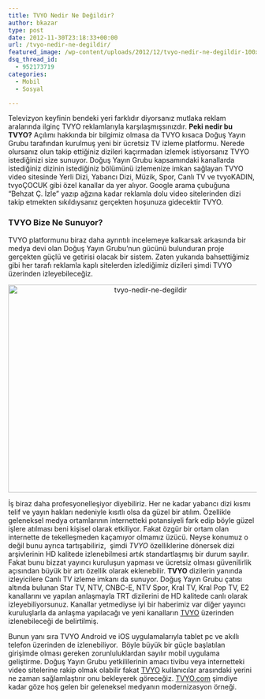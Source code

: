 ```yaml
---
title: TVYO Nedir Ne Değildir?
author: bkazar
type: post
date: 2012-11-30T23:18:33+00:00
url: /tvyo-nedir-ne-degildir/
featured_image: /wp-content/uploads/2012/12/tvyo-nedir-ne-degildir-100x100.png
dsq_thread_id:
  - 952173719
categories:
  - Mobil
  - Sosyal

---
```

Televizyon keyfinin bendeki yeri farklıdır diyorsanız mutlaka reklam aralarında ilginç TVYO reklamlarıyla karşılaşmışsınızdır. **Peki nedir bu TVYO?** Açılımı hakkında bir bilgimiz olmasa da TVYO kısaca Doğuş Yayın Grubu tarafından kurulmuş yeni bir ücretsiz TV izleme platformu. Nerede olursanız olun takip ettiğiniz dizileri kaçırmadan izlemek istiyorsanız TVYO istediğinizi size sunuyor. Doğuş Yayın Grubu kapsamındaki kanallarda istediğiniz dizinin istediğiniz bölümünü izlemenize imkan sağlayan TVYO video sitesinde Yerli Dizi, Yabancı Dizi, Müzik, Spor, Canlı TV ve tvyoKADIN, tvyoÇOCUK gibi özel kanallar da yer alıyor. Google arama çubuğuna “Behzat Ç. İzle” yazıp ağzına kadar reklamla dolu video sitelerinden dizi takip etmekten sıkıldıysanız gerçekten hoşunuza gidecektir TVYO.

### TVYO Bize Ne Sunuyor?

TVYO platformunu biraz daha ayrıntılı incelemeye kalkarsak arkasında bir medya devi olan Doğuş Yayın Grubu’nun gücünü bulunduran proje gerçekten güçlü ve getirisi olacak bir sistem. Zaten yukarıda bahsettiğimiz gibi her tarafı reklamla kaplı sitelerden izlediğimiz dizileri şimdi TVYO üzerinden izleyebileceğiz.

<p style="text-align: center;">
  <img class="aligncenter  wp-image-9507" title="tvyo-nedir-ne-degildir" src="https://www.murekkep.org/wp-content/uploads/2012/12/tvyo-nedir-ne-degildir.png" alt="tvyo-nedir-ne-degildir" width="561" height="421" srcset="https://www.murekkep.org/wp-content/uploads/2012/12/tvyo-nedir-ne-degildir.png 801w, https://www.murekkep.org/wp-content/uploads/2012/12/tvyo-nedir-ne-degildir-400x300.png 400w, https://www.murekkep.org/wp-content/uploads/2012/12/tvyo-nedir-ne-degildir-50x37.png 50w, https://www.murekkep.org/wp-content/uploads/2012/12/tvyo-nedir-ne-degildir-125x93.png 125w, https://www.murekkep.org/wp-content/uploads/2012/12/tvyo-nedir-ne-degildir-266x200.png 266w, https://www.murekkep.org/wp-content/uploads/2012/12/tvyo-nedir-ne-degildir-406x305.png 406w" sizes="(max-width: 561px) 100vw, 561px" />
</p>

İş biraz daha profesyonelleşiyor diyebiliriz. Her ne kadar yabancı dizi kısmı telif ve yayın hakları nedeniyle kısıtlı olsa da güzel bir atılım. Özellikle geleneksel medya ortamlarının internetteki potansiyeli fark edip böyle güzel işlere atılması beni kişisel olarak etkiliyor. Fakat özgür bir ortam olan internette de tekelleşmeden kaçamıyor olmamız üzücü. Neyse konumuz o değil bunu ayrıca tartışabiliriz,  şimdi _TVYO_ özelliklerine dönersek dizi arşivlerinin HD kalitede izlenebilmesi artık standartlaşmış bir durum sayılır. Fakat bunu bizzat yayıncı kuruluşun yapması ve ücretsiz olması güvenilirlik açısından büyük bir artı özellik olarak eklenebilir. **TVYO** dizilerin yanında izleyicilere Canlı TV izleme imkanı da sunuyor. Doğuş Yayın Grubu çatısı altında bulunan Star TV, NTV, CNBC-E, NTV Spor, Kral TV, Kral Pop TV, E2 kanallarını ve yapılan anlaşmayla TRT dizilerini de HD kalitede canlı olarak izleyebiliyorsunuz. Kanallar yetmediyse iyi bir haberimiz var diğer yayıncı kuruluşlarla da anlaşma yapılacağı ve yeni kanalların <span style="text-decoration: underline;">TVYO</span> üzerinden izlenebileceği de belirtilmiş.

Bunun yanı sıra TVYO Android ve iOS uygulamalarıyla tablet pc ve akıllı telefon üzerinden de izlenebiliyor.  Böyle büyük bir güçle başlatılan girişimde olması gereken zorunluluklardan sayılır mobil uygulama geliştirme. Doğuş Yayın Grubu yetkililerinin amacı tivibu veya internetteki video sitelerine rakip olmak olabilir fakat <span style="text-decoration: underline;">TVYO</span> kullanıcılar arasındaki yerini ne zaman sağlamlaştırır onu bekleyerek göreceğiz. [TVYO.com][1] şimdiye kadar göze hoş gelen bir geleneksel medyanın modernizasyon örneği.

 [1]: http://www.tvyo.com